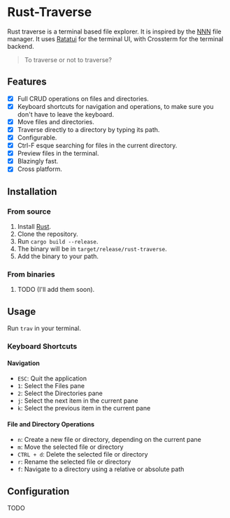 # Rust-Traverse

Rust traverse is a terminal based file explorer. It is inspired by the [NNN](https://github.com/jarun/nnn) file manager. It uses [Ratatui](https://github.com/tui-rs-revival/ratatui) for the terminal UI, with Crossterm for the terminal backend.

> To traverse or not to traverse?

## Features

- [x] Full CRUD operations on files and directories.
- [x] Keyboard shortcuts for navigation and operations, to make sure you don't have to leave the keyboard.
- [x] Move files and directories.
- [x] Traverse directly to a directory by typing its path.
- [x] Configurable.
- [x] Ctrl-F esque searching for files in the current directory.
- [x] Preview files in the terminal.
- [x] Blazingly fast.
- [x] Cross platform.

## Installation

### From source

1. Install [Rust](https://www.rust-lang.org/tools/install).
2. Clone the repository.
3. Run `cargo build --release`.
4. The binary will be in `target/release/rust-traverse`.
5. Add the binary to your path.

### From binaries

1. TODO (I'll add them soon).

## Usage

Run `trav` in your terminal.

### Keyboard Shortcuts

#### Navigation

- `ESC`: Quit the application
- `1`: Select the Files pane
- `2`: Select the Directories pane
- `j`: Select the next item in the current pane
- `k`: Select the previous item in the current pane

#### File and Directory Operations

- `n`: Create a new file or directory, depending on the current pane
- `m`: Move the selected file or directory
- `CTRL + d`: Delete the selected file or directory
- `r`: Rename the selected file or directory
- `f`: Navigate to a directory using a relative or absolute path

## Configuration

TODO
